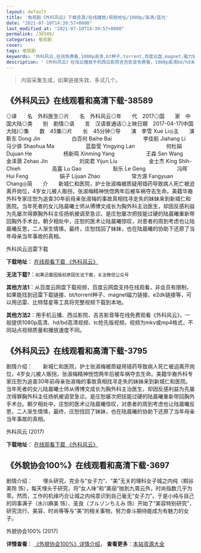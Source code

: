 ```yaml
---
layout: default
title: '电视剧《外科风云》下载资源/在线播放/视频地址/1080p/高清/蓝光'
date: "2021-07-10T14:39:57+0800"
last_modified_at: "2021-07-10T14:39:57+0800"
permalink: /38589/
categories: 电视剧
cover:
tags: 电视剧
keywords: '外科风云,在线免费看,1080p高清,bt种子,torrent,百度云盘,magnet,磁力链,迅雷下载资源'
description: '《外科风云》在线云播放手机西瓜影院吉吉影音免费看，1080p高清bd/hd未删减完整版和tc抢先枪版，mkv/mp4格式，附带bt/torrent种子、magnet/磁力链、百度云盘、网盘资源迅雷下载链接'
---
```


>内容采集生成，如果链接失效，多试几个。


## 《外科风云》在线观看和高清下载-38589

◎译　　名　外科医生◎片　　名　外科风云◎年　　代　2017◎国　　家　中国大陆◎类　　别　剧情◎语　　言　汉语普通话◎上映日期　2017-04-17(中国大陆)◎集　　数　45集◎片　　长　45分钟◎导　　演　李雪 Xue Li◎主　　演　靳东 Dong Jin　　　　　　白百何 Baihe Bai　　　　　　李佳航 Jiahang Li　　　　　　马少骅 Shaohua Ma　　　　　　蓝盈莹 Yingying Lan　　　　　　何杜娟 Dujuan He　　　　　　杨新鸣 Xinming Yang　　　　　　王森 Sen Wang　　　　　　金泽灏 Zehao Jin　　　　　　刘奕君 Yijun Liu　　　　　　金士杰 King Shih-Chieh　　　　　　高露 Lu Gao　　　　　　耿乐 Le Geng　　　　　　冯晖 Hui Feng　　　　　　娟子 Lijuan Zhao　　　　　　常方源 Fangyuan Chang◎简　　介　　新城仁和医院，护士张淑梅被质疑用错药导致病人死亡被迫离开岗位，4岁女儿被人贩拐，张淑梅精神恍惚两年后被车祸夺去生命。美籍华裔外科专家庄恕为追查30年前母亲张淑梅的事故真相找寻走失的妹妹来到新城仁和医院。当年死者的女儿陆晨曦士师从傅博文成长为胸外科主治医生，却因反感利益为先屡次得罪胸外科主任扬帆被调至急诊。是庄恕屡次把技能过硬的陆晨曦重新带回胸外手术台。朝夕相处中，庄恕的医术让陆晨曦惊叹，对患者的周到考虑也让陆晨曦反思，二人渐生情愫，最终，庄恕找回了妹妹，也在陆晨曦的协助下还原了当年母亲当年事故的真相。


外科风云迅雷下载

**下载地址**： [在线观看下载 《外科风云》](https://www.993dy.com//vod-detail-id-25972.html) 


**无法下载?**：`如果迅雷因版权原因无法下载，关注微信公众号 `

**其他方法1**：从百度云网盘下载视频，百度云网盘支持在线观看，非会员有限制，如果能找到迅雷下载链接、bt/torrent种子、magnet磁力链接、e2dk链接等，可以用迅雷、比特彗星等工具将完整视频下载到本地。

**其他方法2**：用手机云播、西瓜影院、吉吉影音等在线免费观看《外科风云》，一般提供1080p高清、hd/bd高清视频、tc抢先版视频，视频为mkv或mp4格式，不同站点视频质量和播放速度不同。


## 《外科风云》在线观看和高清下载-3795

剧情介绍：　　新城仁和医院，护士张淑梅被质疑用错药导致病人死亡被迫离开岗位，4岁女儿被人贩拐，张淑梅精神恍惚两年后被车祸夺去生命。美籍华裔外科专家庄恕为追查30年前母亲张淑梅的事故真相找寻走失的妹妹来到新城仁和医院。当年死者的女儿陆晨曦士师从傅博文成长为胸外科主治医生，却因反感利益为先屡次得罪胸外科主任扬帆被调至急诊。是庄恕屡次把技能过硬的陆晨曦重新带回胸外手术台。朝夕相处中，庄恕的医术让陆晨曦惊叹，对患者的周到考虑也让陆晨曦反思，二人渐生情愫，最终，庄恕找回了妹妹，也在陆晨曦的协助下还原了当年母亲当年事故的真相。


外科风云 (2017)

**下载地址**： [在线观看下载 《外科风云》](https://www.btbtdy.me/btdy/dy10524.html) 


## 《外貌协会100%》在线观看和高清下载-3697

剧情介绍：　　埋头研究，完全与“女子力”、“美”无关的理科女子城之内纯（桐谷美玲 饰），每天埋头于研究，将“女人味”和“美丽”抛到九霄云外，时尚指数几乎为零。然而，工作的机缘巧合让城之内纯意识到自己毫无“女子力”。于是小纯与自己的同事满子（水川麻美 饰）、圣良（ブルゾンちえみ 饰）开始了“美容特别研究”，研究流行、美容、时尚等等与“美”的相关事物，努力奋斗期待能成为有魅力的女子。


外貌协会100% (2017)

**详情查看**： [《外貌协会100%》详情介绍](/movie/3697/)， **查看更多**：[本站资源大全](/movie/t/all/)

